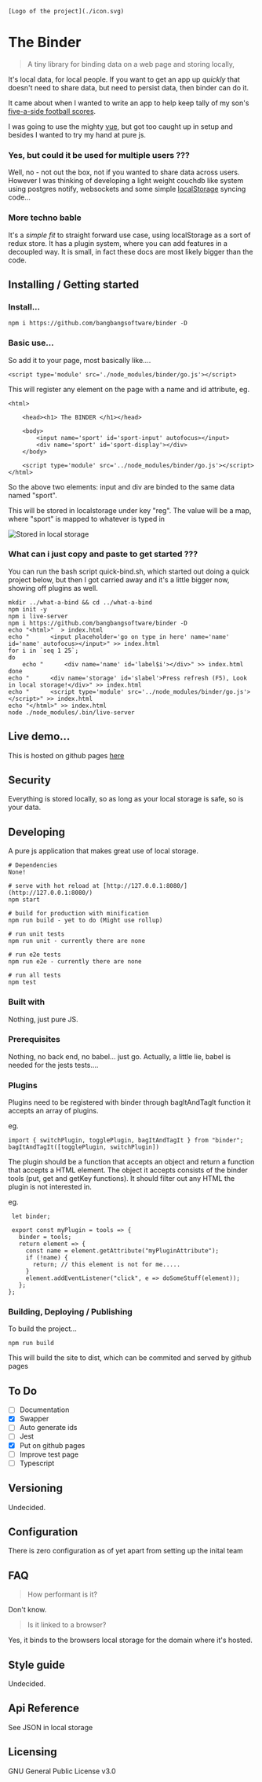     [Logo of the project](./icon.svg)

#  The Binder 
> A tiny library for binding data on a web page and storing locally, 

It's local data, for local people. If you want to get an app up *quickly*
that doesn't need to share data, but need to persist data, then binder 
can do it. 

It came about when I wanted to write an app to help keep tally of my son's
[five-a-side football scores](//github.com/bangbangsoftware/footswell/). 

I was going to use the mighty [vue](https://vuejs.org/), 
but got too caught up in setup and besides I wanted to try my hand at
pure js. 

### Yes, but could it be used for multiple users ???
Well, no - not out the box, not if you wanted to share data across users.
However I was thinking of developing a light weight couchdb like system
using postgres notify, websockets and some simple [localStorage](https://en.wikipedia.org/wiki/Web_storage) syncing
code...

### More techno bable
It's a *simple fit* to straight forward use case, using localStorage 
as a sort of redux store. It has a plugin system, where you can add 
features in a decoupled way. It is small, in fact these docs are most
likely bigger than the code.

## Installing / Getting started

### Install...

```shell
npm i https://github.com/bangbangsoftware/binder -D
```

### Basic use...

So add it to your page, most basically like....

```shell
<script type='module' src='./node_modules/binder/go.js'></script>
```

This will register any element on the page with a name and id attribute, eg. 

```shell
<html>
    
    <head><h1> The BINDER </h1></head>
    
    <body>
        <input name='sport' id='sport-input' autofocus></input>
        <div name='sport' id='sport-display'></div>
    </body>
    
    <script type='module' src='../node_modules/binder/go.js'></script>
</html>
```

So the above two elements: input and div are binded to the same data named "sport".

This will be stored in localstorage under key "reg". 
The value will be a map, where "sport" is mapped to whatever is typed in 

![Stored in local storage](./localredux.png)

### What can i just copy and paste to get started ???

You can run the bash script quick-bind.sh, which started out doing a quick project below, 
but then I got carried away and it's a little bigger now, showing off plugins as well.

```shell
mkdir ../what-a-bind && cd ../what-a-bind
npm init -y
npm i live-server
npm i https://github.com/bangbangsoftware/binder -D
echo "<html>"  > index.html
echo "      <input placeholder='go on type in here' name='name' id='name' autofocus></input>" >> index.html
for i in `seq 1 25`;
do
    echo "      <div name='name' id='label$i'></div>" >> index.html
done
echo "      <div name='storage' id='slabel'>Press refresh (F5), Look in local storage!</div>" >> index.html
echo "      <script type='module' src='../node_modules/binder/go.js'></script>" >> index.html
echo "</html>" >> index.html
node ./node_modules/.bin/live-server
```

## Live demo...

This is hosted on github pages [here](http://bangbangsoftware.github.io/binder/index.html)

## Security

Everything is stored locally, so as long as your local storage is safe, so is your data.

## Developing

A pure js application that makes great use of local storage. 

```shell
# Dependencies
None!

# serve with hot reload at [http://127.0.0.1:8080/](http://127.0.0.1:8080/)
npm start

# build for production with minification 
npm run build - yet to do (Might use rollup) 

# run unit tests
npm run unit - currently there are none

# run e2e tests
npm run e2e - currently there are none

# run all tests
npm test
```

### Built with
Nothing, just pure JS.

### Prerequisites
Nothing, no back end, no babel... just go. Actually, a little lie, babel
is needed for the jests tests....

### Plugins
Plugins need to be registered with binder through bagItAndTagIt function
it accepts an array of plugins. 

eg.
```shell
import { switchPlugin, togglePlugin, bagItAndTagIt } from "binder";
bagItAndTagIt([togglePlugin, switchPlugin])
```

The plugin should be a function that accepts an object and return a function 
that accepts a HTML element. The object it accepts consists of the binder 
tools (put, get and getKey functions). It should filter out any HTML the 
plugin is not interested in. 

eg.
```shell
 let binder;
 
 export const myPlugin = tools => {
   binder = tools;
   return element => {
     const name = element.getAttribute("myPluginAttribute");
     if (!name) {
       return; // this element is not for me.....
     }
     element.addEventListener("click", e => doSomeStuff(element));
   };
};
```

### Building, Deploying / Publishing

To build the project...

```shell
npm run build
```
 This will build the site to dist, which can be commited and served by github
 pages

## To Do

* [ ] Documentation 
* [x] Swapper 
* [ ] Auto generate ids
* [ ] Jest
* [x] Put on github pages
* [ ] Improve test page
* [ ] Typescript

## Versioning

Undecided.

## Configuration

There is zero configuration as of yet apart from setting up the inital team

## FAQ

> How performant is it?

Don't know.

> Is it linked to a browser?

Yes, it binds to the browsers local storage for the domain where it's hosted.

## Style guide

Undecided.

## Api Reference

See JSON in local storage

## Licensing

GNU General Public License v3.0